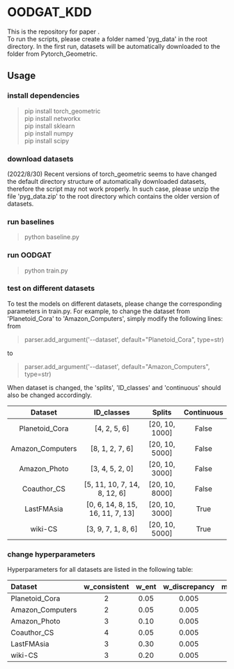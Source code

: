 # OODGAT_KDD
This is the repository for paper <Learning on Graphs with Out-of-Distribution Nodes>.  
To run the scripts, please create a folder named 'pyg_data' in the root directory. In the first run, datasets will be automatically downloaded to the folder from Pytorch_Geometric.
## Usage
### install dependencies
> pip install torch_geometric  
> pip install networkx  
> pip install sklearn  
> pip install numpy  
> pip install scipy  
### download datasets
(2022/8/30)
Recent versions of torch_geometric seems to have changed the default directory structure of automatically downloaded datasets, therefore the script may not work properly. In such case, please unzip the file 'pyg_data.zip' to the root directory which contains the older version of datasets.
### run baselines
> python baseline.py 
### run OODGAT
> python train.py
### test on different datasets
To test the models on different datasets, please change the corresponding parameters in train.py. For example, to change the dataset from 'Planetoid_Cora' to 'Amazon_Computers', simply modify the following lines:  
from  
> parser.add_argument('--dataset', default="Planetoid_Cora", type=str)

to  
> parser.add_argument('--dataset', default="Amazon_Computers", type=str)  

When dataset is changed, the 'splits', 'ID_classes' and 'continuous' should also be changed accordingly.  

| Dataset       | ID_classes           | Splits  |  Continuous  |
| :-------------: |:-------------:|:-----:|:-----:|
| Planetoid_Cora | [4, 2, 5, 6] | [20, 10, 1000] | False |
| Amazon_Computers | [8, 1, 2, 7, 6] | [20, 10, 5000] | False |
| Amazon_Photo | [3, 4, 5, 2, 0] | [20, 10, 3000] | False |
| Coauthor_CS | [5, 11, 10, 7, 14, 8, 12, 6] | [20, 10, 8000] | False |
| LastFMAsia | [0, 6, 14, 8, 15, 16, 11, 7, 13] | [20, 10, 3000] | True |
| wiki-CS | [3, 9, 7, 1, 8, 6] | [20, 10, 5000] | True |

### change hyperparameters
Hyperparameters for all datasets are listed in the following table:

| Dataset          | w_consistent | w_ent | w_discrepancy | margin | heads |
|:-----------------|:------------:|:-----:|:-------------:|:------:|:-----:|
| Planetoid_Cora   |      2       | 0.05  |     0.005     |  0.6   |   4   |
| Amazon_Computers |      2       | 0.05  |     0.005     |  0.4   |   4   |
| Amazon_Photo     |      3       | 0.10  |     0.005     |  0.4   |   4   |
| Coauthor_CS      |      4       | 0.05  |     0.005     |  0.6   |   4   |
| LastFMAsia       |      3       | 0.30  |     0.005     |  0.5   |   1   |
| wiki-CS          |      3       | 0.20  |     0.005     |  0.5   |   4   |